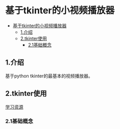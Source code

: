 # 基于tkinter的小视频播放器

<!-- TOC -->

- [基于tkinter的小视频播放器](#%e5%9f%ba%e4%ba%8etkinter%e7%9a%84%e5%b0%8f%e8%a7%86%e9%a2%91%e6%92%ad%e6%94%be%e5%99%a8)
  - [1.介绍](#1%e4%bb%8b%e7%bb%8d)
  - [2.tkinter使用](#2tkinter%e4%bd%bf%e7%94%a8)
    - [2.1基础概念](#21%e5%9f%ba%e7%a1%80%e6%a6%82%e5%bf%b5)

<!-- /TOC -->

## 1.介绍

基于python tkinter的最基本的视频播放器。

## 2.tkinter使用

[学习资源](http://c.biancheng.net/view/2451.html)

### 2.1基础概念
